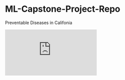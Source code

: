 # ML-Capstone-Project-Repo

Preventable Diseases in Califonia 

![alt text](https://github.com/timothybarry/ML-Capstone-Project-Repo/blob/master/Califonia%20Preventable%20Disease%20Viz.pdf)
